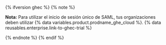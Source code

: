 {% ifversion ghec %}
{% note %}

**Nota:** Para utilizar el inicio de sesión único de SAML, tus organizaciones deben utilizar {% data variables.product.prodname_ghe_cloud %}. {% data reusables.enterprise.link-to-ghec-trial %}

{% endnote %}
{% endif %}
